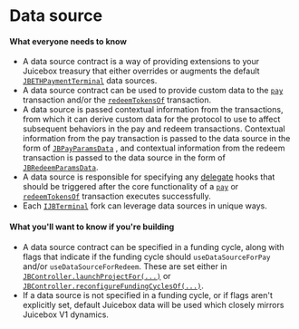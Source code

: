 # Data source

#### What everyone needs to know

* A data source contract is a way of providing extensions to your Juicebox treasury that either overrides or augments the default [`JBETHPaymentTerminal`](../../specifications/contracts/or-payment-terminals/jbethpaymentterminal/) data sources.
* A data source contract can be used to provide custom data to the [`pay`](../../specifications/contracts/or-payment-terminals/jbethpaymentterminal/write/pay.md) transaction and/or the [`redeemTokensOf`](../../specifications/contracts/or-payment-terminals/jbethpaymentterminal/write/redeemtokensof.md) transaction.
* A data source is passed contextual information from the transactions, from which it can derive custom data for the protocol to use to affect subsequent behaviors in the pay and redeem transactions. Contextual information from the pay transaction is passed to the data source in the form of [`JBPayParamsData`](../../specifications/data-structures/jbpayparamsdata.md) , and contextual information from the redeem transaction is passed to the data source in the form of [`JBRedeemParamsData`](../../specifications/data-structures/jbredeemparamsdata.md).
* A data source is responsible for specifying any [delegate](delegate.md) hooks that should be triggered after the core functionality of a [`pay`](../../specifications/contracts/or-payment-terminals/jbethpaymentterminal/write/pay.md) or [`redeemTokensOf`](../../specifications/contracts/or-payment-terminals/jbethpaymentterminal/write/redeemtokensof.md) transaction executes successfully.
* Each [`IJBTerminal`](../../specifications/interfaces/ijbterminal.md) fork can leverage data sources in unique ways.

#### What you'll want to know if you're building

* A data source contract can be specified in a funding cycle, along with flags that indicate if the funding cycle should `useDataSourceForPay` and/or `useDataSourceForRedeem`. These are set either in [`JBController.launchProjectFor(...)`](../../specifications/contracts/or-controllers/jbcontroller/write/launchprojectfor.md) or [`JBController.reconfigureFundingCyclesOf(...)`](../../specifications/contracts/or-controllers/jbcontroller/write/reconfigurefundingcyclesof.md).
* If a data source is not specified in a funding cycle, or if flags aren't explicitly set, default Juicebox data will be used which closely mirrors Juicebox V1 dynamics.
